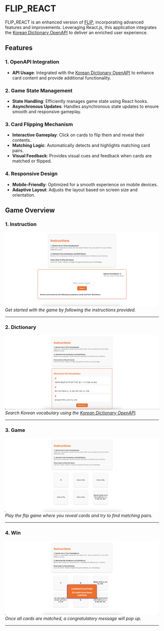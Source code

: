 # FLIP_REACT

FLIP_REACT is an enhanced version of [FLIP](https://github.com/loafcheck/FLIP), incorporating advanced features and improvements. Leveraging React.js, this application integrates the [Korean Dictionary OpenAPI](https://krdict.korean.go.kr/openApi/openApi) to deliver an enriched user experience.

## Features

### 1. **OpenAPI Integration**
   - **API Usage**: Integrated with the [Korean Dictionary OpenAPI](https://krdict.korean.go.kr/openApi/openApi) to enhance card content and provide additional functionality.

### 2. **Game State Management**
   - **State Handling**: Efficiently manages game state using React hooks.
   - **Asynchronous Updates**: Handles asynchronous state updates to ensure smooth and responsive gameplay.

### 3. **Card Flipping Mechanism**
   - **Interactive Gameplay**: Click on cards to flip them and reveal their contents.
   - **Matching Logic**: Automatically detects and highlights matching card pairs.
   - **Visual Feedback**: Provides visual cues and feedback when cards are matched or flipped.

### 4. **Responsive Design**
   - **Mobile-Friendly**: Optimized for a smooth experience on mobile devices.
   - **Adaptive Layout**: Adjusts the layout based on screen size and orientation.

## Game Overview

### 1. **Instruction**
   ![Instruction Image](public/images/instruction.png)
   *Get started with the game by following the instructions provided.*

---

### 2. **Dictionary**
   ![Dictionary Image](public/images/dictionary.png)
   *Search Korean vocabulary using the [Korean Dictionary OpenAPI](https://krdict.korean.go.kr/openApi/openApi).*

---

### 3. **Game**
   ![Game Image](public/images/game.png)
   *Play the flip game where you reveal cards and try to find matching pairs.*

---

### 4. **Win**
   ![Win Image](public/images/win.png)
   *Once all cards are matched, a congratulatory message will pop up.*

---